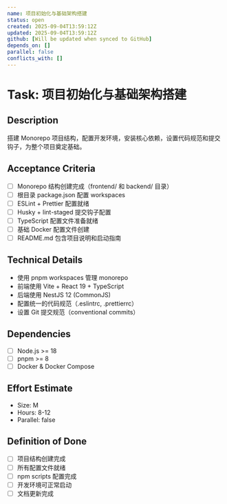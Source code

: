 ```yaml
---
name: 项目初始化与基础架构搭建
status: open
created: 2025-09-04T13:59:12Z
updated: 2025-09-04T13:59:12Z
github: [Will be updated when synced to GitHub]
depends_on: []
parallel: false
conflicts_with: []
---
```


# Task: 项目初始化与基础架构搭建

## Description
搭建 Monorepo 项目结构，配置开发环境，安装核心依赖，设置代码规范和提交钩子，为整个项目奠定基础。

## Acceptance Criteria
- [ ] Monorepo 结构创建完成（frontend/ 和 backend/ 目录）
- [ ] 根目录 package.json 配置 workspaces
- [ ] ESLint + Prettier 配置就绪
- [ ] Husky + lint-staged 提交钩子配置
- [ ] TypeScript 配置文件准备就绪
- [ ] 基础 Docker 配置文件创建
- [ ] README.md 包含项目说明和启动指南

## Technical Details
- 使用 pnpm workspaces 管理 monorepo
- 前端使用 Vite + React 19 + TypeScript
- 后端使用 NestJS 12 (CommonJS)
- 配置统一的代码规范（.eslintrc, .prettierrc）
- 设置 Git 提交规范（conventional commits）

## Dependencies
- [ ] Node.js >= 18
- [ ] pnpm >= 8
- [ ] Docker & Docker Compose

## Effort Estimate
- Size: M
- Hours: 8-12
- Parallel: false

## Definition of Done
- [ ] 项目结构创建完成
- [ ] 所有配置文件就绪
- [ ] npm scripts 配置完成
- [ ] 开发环境可正常启动
- [ ] 文档更新完成